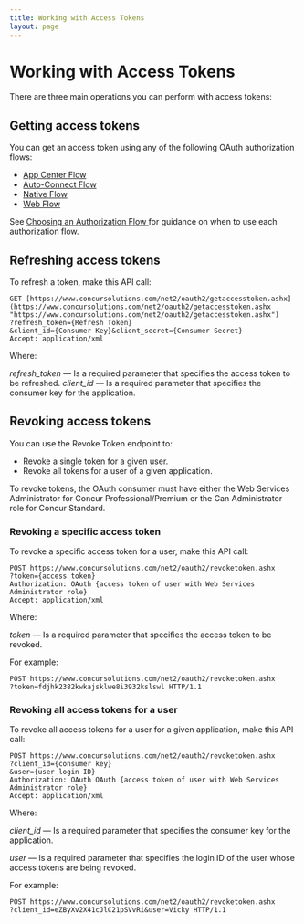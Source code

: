 ```yaml
---
title: Working with Access Tokens
layout: page
---
```


# Working with Access Tokens
There are three main operations you can perform with access tokens:

## Getting access tokens

You can get an access token using any of the following  OAuth authorization flows:

*   [App Center Flow](https://developer.concur.com/node/712)
*   [Auto-Connect Flow](https://developer.concur.com/node/745)
*   [Native Flow](https://developer.concur.com/node/711)
*   [Web Flow](https://developer.concur.com/node/494)

See [Choosing an Authorization Flow ](https://developer.concur.com/node/738)for guidance on when to use each authorization flow.

## Refreshing access tokens

To refresh a token, make this API call:

	GET [https://www.concursolutions.com/net2/oauth2/getaccesstoken.ashx](https://www.concursolutions.com/net2/oauth2/getaccesstoken.ashx "https://www.concursolutions.com/net2/oauth2/getaccesstoken.ashx")
	?refresh_token={Refresh Token}
	&client_id={Consumer Key}&client_secret={Consumer Secret}
	Accept: application/xml

Where:

*refresh_token* — Is a required parameter that specifies the access token to be refreshed.
*client_id* — Is a required parameter that specifies the consumer key for the application.

## Revoking access tokens

You can use the Revoke Token endpoint to:

*   Revoke a single token for a given user.
*   Revoke all tokens for a user of a given application.

To revoke tokens, the OAuth consumer must have either the Web Services Administrator for Concur Professional/Premium or the Can Administrator role for Concur Standard.

### Revoking a specific access token

To revoke a specific access token for a user, make this API call:

	POST https://www.concursolutions.com/net2/oauth2/revoketoken.ashx
	?token={access token}
	Authorization: OAuth {access token of user with Web Services Administrator role}
	Accept: application/xml

Where:

*token* — Is a required parameter that specifies the access token to be revoked.

For example:

	POST https://www.concursolutions.com/net2/oauth2/revoketoken.ashx
	?token=fdjhk2382kwkajsklwe8i3932kslswl HTTP/1.1

### Revoking all access tokens for a user

To revoke all access tokens for a user for a given application, make this API call:

	POST https://www.concursolutions.com/net2/oauth2/revoketoken.ashx
	?client_id={consumer key}
	&user={user login ID}
	Authorization: OAuth OAuth {access token of user with Web Services Administrator role}
	Accept: application/xml

Where:

*client_id* — Is a required parameter that specifies the consumer key for the application.

*user* — Is a required parameter that specifies the login ID of the user whose access tokens are being revoked.

For example:

	POST https://www.concursolutions.com/net2/oauth2/revoketoken.ashx
	?client_id=eZByXv2X41cJlC21pSVvRi&user=Vicky HTTP/1.1